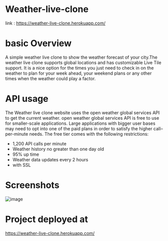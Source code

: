 # Weather-live-clone
 link : https://weather-live-clone.herokuapp.com/
 
 # basic Overview
 A simple weather live clone to show the weather forecast of your city.The weather live clone supports global locations and has customizable Live Tile support. It is a nice option for the times you just need to check in on the weather to plan for your week ahead, your weekend plans or any other times when the weather could play a factor.
 
 # API usage
 The Weather live clone website uses the open weather global services API to get the current weather. open weather global services API is free to use for smaller-scale applications. Large applications with bigger user bases may need to opt into one of the paid plans in order to satisfy the higher call–per-minute needs.
 The free tier comes with the following restrictions:

- 1,200 API calls per minute
- Weather history no greater than one day old
- 95% up time
- Weather data updates every 2 hours
- with SSL
 
 # Screenshots
 
 ![image](https://user-images.githubusercontent.com/97432049/177152069-129a68b2-c17f-49ca-9a9c-57859f25acb5.png)

 
 
 
  # Project deployed at
 https://weather-live-clone.herokuapp.com/
